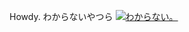 Howdy.
わからないやつら
[![わからない。](https://skillicons.dev/icons?i=bash,git,github,js,linux,misskey,neovim,nodejs,nextjs,,discord,cloudflare&theme=dark&perline=5)](https://skillicons.dev)
<!--
**ProStreamerNear/ProStreamerNear** is a ✨ _special_ ✨ repository because its `README.md` (this file) appears on your GitHub profile.

Here are some ideas to get you started:

- 🔭 I’m currently working on ...
- 🌱 I’m currently learning ...
- 👯 I’m looking to collaborate on ...
- 🤔 I’m looking for help with ...
- 💬 Ask me about ...
- 📫 How to reach me: ...
- 😄 Pronouns: ...
- ⚡ Fun fact: ...
-->
